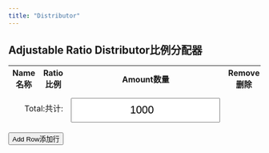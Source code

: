 ```yaml
---
title: "Distributor"
---
```


<style>
    input {
        padding: 10px;
        font-size: 16pt;
        margin-top: 10px;
        text-align: center;
    }
</style>

## <span class="eng">Adjustable Ratio Distributor</span><span class="chn">比例分配器</span>

<table id="ratioTable">
    <thead>
      <tr>
        <th><span class="eng">Name</span><span class="chn">名称</span></th>
        <th><span class="eng">Ratio</span><span class="chn">比例</span></th>
        <th><span class="eng">Amount</span><span class="chn">数量</span></th>
        <th><span class="eng">Remove</span><span class="chn">删除</span></th>
      </tr>
    </thead>
    <tbody></tbody>
    <tfoot>
      <tr>
        <td colspan="2" style="text-align: right;"><span class="eng">Total:</span><span class="chn">共计:</span></td>
        <td>
          <input type="number" id="totalAmountInput" min="0" step="1" value="1000">
        </td>
        <td></td>
      </tr>
    </tfoot>
  </table>
  <button id="addRowBtn"><span class="eng">Add Row</span><span class="chn">添加行</span></button>
  <script src="distributor.js"></script>